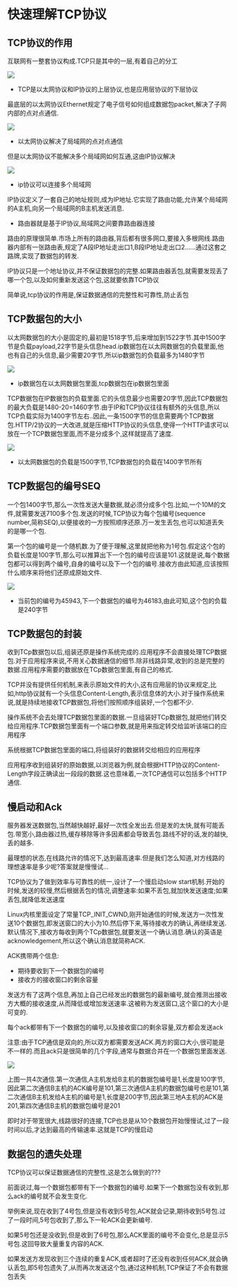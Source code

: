 # 快速理解TCP协议

## TCP协议的作用

互联网有一整套协议构成.TCP只是其中的一层,有着自己的分工

![](./imgs/120246jsjzwjq6l6i9zi51.png)

- TCP是以太网协议和IP协议的上层协议,也是应用层协议的下层协议

最底层的以太网协议Ethernet规定了电子信号如何组成数据包packet,解决了子网内部的点对点通信.

![](./imgs/152404dp6nwenidzx6fmff.jpg)

- 以太网协议解决了局域网的点对点通信

但是以太网协议不能解决多个局域网如何互通,这由IP协议解决

![](./imgs/120427k4k6jt3vo3xjzzl4.png)

- ip协议可以连接多个局域网

IP协议定义了一套自己的地址规则,成为IP地址.它实现了路由功能,允许某个局域网的A主机,向另一个局域网的B主机发送消息.

- 路由器就是基于IP协议,局域网之间要靠路由器连接

路由的原理很简单.市场上所有的路由器,背后都有很多网口,要接入多根网线.路由器内部有一张路由表,规定了A段IP地址走出口1,B段IP地址走出口2......通过这套之路牌,实现了数据包的转发.

IP协议只是一个地址协议,并不保证数据包的完整.如果路由器丢包,就需要发现丢了哪一个包,以及如何重新发送这个包,这就要依靠TCP协议

简单说,tcp协议的作用是,保证数据通信的完整性和可靠性,防止丢包

## TCP数据包的大小

以太网数据包的大小是固定的,最初是1518字节,后来增加到1522字节.其中1500字节是负载payload,22字节是头信息head.ip数据包在以太网数据包的负载里面,他也有自己的头信息,最少需要20字节,所以ip数据包的负载最多为1480字节

![](./imgs/151016iaeia7apeacny25l.jpg)

- ip数据包在以太网数据包里面,tcp数据包在ip数据包里面

TCP数据包在IP数据包的负载里面.它的头信息最少也需要20字节,因此TCP数据包的最大负载是1480-20=1460字节.由于IP和TCP协议往往有额外的头信息,所以TCP负载实际为1400字节左右..因此,一条1500字节的信息需要两个TCP数据包.HTTP/2协议的一大改进,就是压缩HTTP协议的头信息,使得一个HTTP请求可以放在一个TCP数据包里面,而不是分成多个,这样就提高了速度.

![](./imgs/152505inpkwuqxkqn5dpsn.jpg)

- 以太网数据包的负载是1500字节,TCP数据包的负载在1400字节所有

## TCP数据包的编号SEQ

一个包1400字节,那么一次性发送大量数据,就必须分成多个包.比如,一个10M的文件,就需要发送7100多个包.发送的时候,TCP协议为每个包编号(sequence number,简称SEQ),以便接收的一方按照顺序还原.万一发生丢包,也可以知道丢失的是哪一个包.

第一个包的编号是一个随机数.为了便于理解,这里就把他称为1号包.假定这个包的负载长度是100字节,那么可以推算出下一个包的编号应该是101.这就是说,每个数据包都可以得到两个编号,自身的编号以及下一个包的编号.接收方由此知道,应该按照什么顺序来将他们还原成原始文件.

![](./imgs/152523tpajji9k10ccj192.jpg)

- 当前包的编号为45943,下一个数据包的编号为46183,由此可知,这个包的负载是240字节

## TCP数据包的封装

收到TCp数据包以后,组装还原是操作系统完成的.应用程序不会直接处理TCP数据包.对于应用程序来说,不用关心数据通信的细节.除非线路异常,收到的总是完整的数据.应用程序需要的数据放在TCp数据包里面,有自己的格式.

TCP并没有提供任何机制,来表示原始文件的大小,这有应用层的协议来规定,比如,http协议就有一个头信息Content-Length,表示信息体的大小.对于操作系统来说,就是持续地接收TCP数据包,将他们按照顺序组装好,一个包都不少.

操作系统不会去处理TCP数据包里面的数据.一旦组装好TCp数据包,就把他们转交给应用程序.TCP数据包里面有一个端口参数,就是用来指定转交给监听该端口的应用程序

系统根据TCP数据包里面的端口,将组装好的数据转交给相应的应用程序

应用程序收到组装好的原始数据,以浏览器为例,就会根据HTTP协议的Content-Length字段正确读出一段段的数据.这也意味着,一次TCP通信可以包括多个HTTP通信.

## 慢启动和Ack

服务器发送数据包,当然越快越好,最好一次性全发出去.但是发的太快,就有可能丢包.带宽小,路由器过热,缓存移除等许多因素都会导致丢包.路线不好的话,发的越快,丢的越多.

最理想的状态,在线路允许的情况下,达到最高速率.但是我们怎么知道,对方线路的理想速率是多少呢?答案就是慢慢试...

TCP协议为了做到效率与可靠性的统一,设计了一个慢启动slow start机制.开始的时候,发送的较慢,然后根据丢包的情况,调整速率:如果不丢包,就加快发送速度;如果丢包,就降低发送速度

Linux内核里面设定了常量TCP_INIT_CWND,刚开始通信的时候,发送方一次性发送10个数据包,即发送窗口的大小为10.然后停下来,等待接收方的确认,再继续发送.默认情况下,接收方每收到两个TCp数据包,就要发送一个确认消息.确认的英语是acknowledgement,所以这个确认消息就简称ACK.

ACK携带两个信息:

- 期待要收到下一个数据包的编号
- 接收方的接收窗口的剩余容量

发送方有了这两个信息,再加上自己已经发出的数据包的最新编号,就会推测出接收方大概的接收速度,从而降低或增加发送速率.这被称为发送窗口,这个窗口的大小是可变的.

每个ack都带有下一个数据包的编号,以及接收窗口的剩余容量,双方都会发送ack

注意:由于TCP通信是双向的,所以双方都需要发送ACK.两方的窗口大小,很可能是不一样的.而且ack只是很简单的几个字段,通常与数据合并在一个数据包里面发送.

![](./imgs/152546fh3esbhaom7joy7e.jpg)

上图一共4次通信.第一次通信,A主机发给B主机的数据包编号是1,长度是100字节,因此第二次通信B主机的ACK编号是101,第三次通信A主机的数据包编号也是101,第二次通信B主机发给A主机的编号是1,长度是200字节,因此第三地A主机的ACK是201,第四次通信B主机的数据包编号是201

即时对于带宽很大,线路很好的连接,TCP也总是从10个数据包开始慢慢试,过了一段时间以后,才达到最高的传输速率.这就是TCP的慢启动

## 数据包的遗失处理

TCP协议可以保证数据通信的完整性,这是怎么做到的???

前面说过,每一个数据包都带有下一个数据包的编号.如果下一个数据包没有收到,那么ack的编号就不会发生变化.

举例来说,现在收到了4号包,但是没有收到5号包,ACK就会记录,期待收到5号包.过了一段时间,5号包收到了,那么下一轮ACK会更新编号.

如果5号包还是没收到,但是收到了6号包,那么ACK里面的编号不会变化,总是显示5号包.这回导致大量重复内容的ACK.

如果发送方发现收到三个连续的重复ACK,或者超时了还没有收到任何ACK,就会确认丢包,即5号包遗失了,从而再次发送这个包,通过这种机制,TCP保证了不会有数据包丢失

